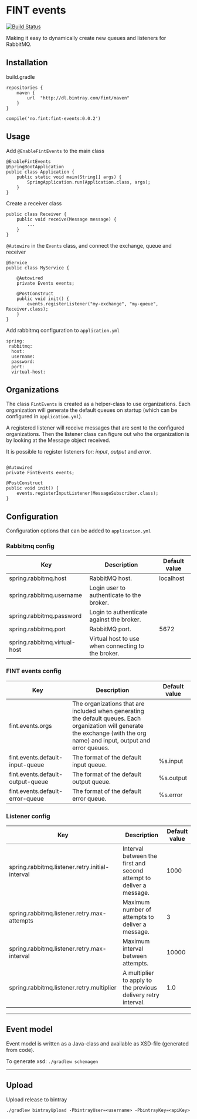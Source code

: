 # FINT events

[![Build Status](https://travis-ci.org/FINTprosjektet/fint-events.svg?branch=master)](https://travis-ci.org/FINTprosjektet/fint-events)

Making it easy to dynamically create new queues and listeners for RabbitMQ.

## Installation

build.gradle

```
repositories {
    maven {
        url  "http://dl.bintray.com/fint/maven" 
    }
}

compile('no.fint:fint-events:0.0.2')
```

## Usage

Add `@EnableFintEvents` to the main class

```
@EnableFintEvents
@SpringBootApplication
public class Application {
    public static void main(String[] args) {
        SpringApplication.run(Application.class, args);
    }
}
```

Create a receiver class
```
public class Receiver {
    public void receive(Message message) {
        ...
    }
}

```

`@Autowire` in the `Events` class, and connect the exchange, queue and receiver

```
@Service
public class MyService {

    @Autowired
    private Events events;

    @PostConstruct
    public void init() {
        events.registerListener("my-exchange", "my-queue", Receiver.class);
    }
}
```

Add rabbitmq configuration to `application.yml`

```
spring:
 rabbitmq:
  host:
  username:
  password:
  port:
  virtual-host:
```

## Organizations

The class `FintEvents` is created as a helper-class to use organizations.
Each organization will generate the default queues on startup (which can be configured in `application.yml`).  

A registered listener will receive messages that are sent to the configured organizations.
Then the listener class can figure out who the organization is by looking at the Message object received.  

It is possible to register listeners for: _input_, _output_ and _error_.

```

@Autowired
private FintEvents events;

@PostConstruct
public void init() {
    events.registerInputListener(MessageSubscriber.class);
}

```

## Configuration

Configuration options that can be added to `application.yml`

### Rabbitmq config
| Key | Description | Default value |
|-----|-------------|---------------|
| spring.rabbitmq.host | RabbitMQ host. | localhost |
| spring.rabbitmq.username | Login user to authenticate to the broker. | |
| spring.rabbitmq.password | Login to authenticate against the broker. | |
| spring.rabbitmq.port | RabbitMQ port. | 5672 |
| spring.rabbitmq.virtual-host | Virtual host to use when connecting to the broker. | |

### FINT events config
| Key | Description | Default value |
|-----|-------------|---------------|
| fint.events.orgs | The organizations that are included when generating the default queues. Each organization will generate the exchange (with the org name) and input, output and error queues. | |
| fint.events.default-input-queue | The format of the default input queue. | %s.input |
| fint.events.default-output-queue | The format of the default output queue. | %s.output |
| fint.events.default-error-queue | The format of the default error queue. | %s.error |


### Listener config
| Key | Description | Default value |
|-----|-------------|---------------|
| spring.rabbitmq.listener.retry.initial-interval | Interval between the first and second attempt to deliver a message. | 1000 |
| spring.rabbitmq.listener.retry.max-attempts | Maximum number of attempts to deliver a message. | 3 |
| spring.rabbitmq.listener.retry.max-interval | Maximum interval between attempts. | 10000 |
| spring.rabbitmq.listener.retry.multiplier | A multiplier to apply to the previous delivery retry interval. | 1.0 |

---------

## Event model

Event model is written as a Java-class and available as XSD-file (generated from code).  
  
To generate xsd: `./gradlew schemagen`

---------

## Upload

Upload release to bintray

`./gradlew bintrayUpload -PbintrayUser=<username> -PbintrayKey=<apiKey>`